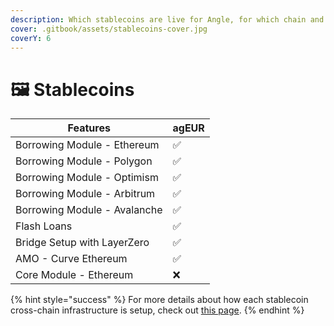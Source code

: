 ```yaml
---
description: Which stablecoins are live for Angle, for which chain and with which features?
cover: .gitbook/assets/stablecoins-cover.jpg
coverY: 6
---
```


# 🖼 Stablecoins

| Features                     | agEUR |
| ---------------------------- | ----- |
| Borrowing Module - Ethereum  | ✅    |
| Borrowing Module - Polygon   | ✅    |
| Borrowing Module - Optimism  | ✅    |
| Borrowing Module - Arbitrum  | ✅    |
| Borrowing Module - Avalanche | ✅    |
| Flash Loans                  | ✅    |
| Bridge Setup with LayerZero  | ✅    |
| AMO - Curve Ethereum         | ✅    |
| Core Module - Ethereum       | ❌    |

{% hint style="success" %}
For more details about how each stablecoin cross-chain infrastructure is setup, check out [this page](other/cross-chain.md#bridge-solutions).
{% endhint %}
